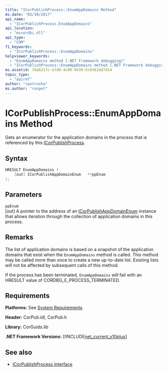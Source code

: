 ```yaml
---
title: "ICorPublishProcess::EnumAppDomains Method"
ms.date: "03/30/2017"
api_name: 
  - "ICorPublishProcess.EnumAppDomains"
api_location: 
  - "mscordbi.dll"
api_type: 
  - "COM"
f1_keywords: 
  - "ICorPublishProcess::EnumAppDomains"
helpviewer_keywords: 
  - "EnumAppDomains method [.NET Framework debugging]"
  - "ICorPublishProcess::EnumAppDomains method [.NET Framework debugging]"
ms.assetid: 7da621fc-e7d0-4c00-9439-5c93619d7414
topic_type: 
  - "apiref"
author: "rpetrusha"
ms.author: "ronpet"
---
```

# ICorPublishProcess::EnumAppDomains Method
Gets an enumerator for the application domains in the process that is referenced by this [ICorPublishProcess](../../../../docs/framework/unmanaged-api/debugging/icorpublishprocess-interface.md).  
  
## Syntax  
  
```cpp  
HRESULT EnumAppDomains (  
    [out] ICorPublishAppDomainEnum   **ppEnum  
);  
```  
  
## Parameters  
 `ppEnum`  
 [out] A pointer to the address of an [ICorPublishAppDomainEnum](../../../../docs/framework/unmanaged-api/debugging/icorpublishappdomainenum-interface.md) instance that allows iteration through the collection of application domains in this process.  
  
## Remarks  
 The list of application domains is based on a snapshot of the application domains that exist when the `EnumAppDomains` method is called. This method may be called more than once to create a new up-to-date list. Existing lists will not be affected by subsequent calls of this method.  
  
 If the process has been terminated, `EnumAppDomains` will fail with an HRESULT value of CORDBG_E_PROCESS_TERMINATED.  
  
## Requirements  
 **Platforms:** See [System Requirements](../../../../docs/framework/get-started/system-requirements.md).  
  
 **Header:** CorPub.idl, CorPub.h  
  
 **Library:** CorGuids.lib  
  
 **.NET Framework Versions:** [!INCLUDE[net_current_v10plus](../../../../includes/net-current-v10plus-md.md)]  
  
## See also

- [ICorPublishProcess Interface](../../../../docs/framework/unmanaged-api/debugging/icorpublishprocess-interface.md)
